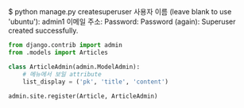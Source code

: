 $ python manage.py createsuperuser
사용자 이름 (leave blank to use 'ubuntu'): admin1
이메일 주소:
Password:
Password (again):
Superuser created successfully.



```python
from django.contrib import admin
from .models import Articles

class ArticleAdmin(admin.ModelAdmin):
    # 메뉴에서 보일 attribute
    list_display = ('pk', 'title', 'content')
   
admin.site.register(Article, ArticleAdmin)
```

